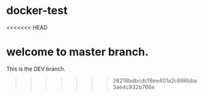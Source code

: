 # docker-test
<<<<<<< HEAD

welcome to master branch.
=======
This is the DEV branch.
>>>>>>> 28218bdbcdcf8ee401a2c686bba3ae4c932b766e
